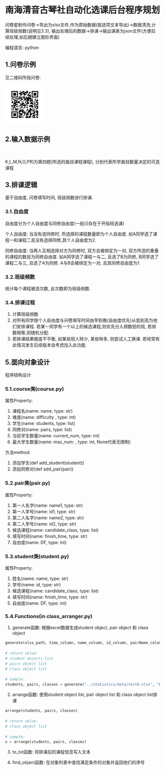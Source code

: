 # 南海清音古琴社自动化选课后台程序规划

问卷星制作问卷->导出为xlsx文件,作为原始数据(按选项文本导出)->数据清洗,计算班级频数(说明见3.3), 输出处理后的数据->排课->输出课表为json文件(方便后续处理,如后期建立图形界面)

编程语言: python

## 1.问卷示例

见二维码所指问卷:

<img src="./statistics/img/qrcode.jpg" style="zoom:50%;" />

## 2.输入数据示例

![]()

K,L,M,N,O,P列为第四题(所选的曲目课程课程), 分别代表所学曲目数量决定的可选课程

## 3.排课逻辑

基于自由度, 问卷填写时间, 班级频数进行排课.

### 3.1.自由度

自由度分为个人自由度与同修自由度(一般只存在于开指班选课)

个人自由度: 当没有选同修时, 所选择的课程数量即为个人自由度. 如A同学选了课程一和课程二且没有选择同修,其个人自由度为2.

同修自由度: 当两人互相选择对方为同修时, 双方会被绑定为一对, 双方所选的重叠的课程的数目为同修自由度. 如A同学选了课程一与二, 且选了B为同修, B同学选了课程二与三, 且选了A为同修. A与B会被绑定为一对, 且其同修自由度为1.

### 3.2.班级频数

统计每个课程被选次数, 此次数即为班级频数.

### 3.4.排课过程

1. 计算班级频数
2. 对所有同学按个人自由度与问卷填写时间由早到晚(自由度优先)从低到高为他们安排课程. 若某一同学有一个以上的候选课程,则优先分入频数低的班, 若频数相等,则随机分配.
3. 若排课结果极度不平衡, 如某些班人特少, 某些特多, 则尝试人工换课. 若经常有此情况发生后续版本会考虑加入此功能.

## 5.面向对象设计

程序结构设计

### 5.1.course类(course.py)

属性Property:

1. 课程名(name: name, type: str)
2. 难度(name: difficulty , type: int)
3. 学生(name: students, type: list)
4. 同修对(name: pairs, type: list)
5. 当前学生数量(name: current_num, type: int)
6. 最大学生数量(name: max_num: , type: int, None代表无限制)

方法method:

1. 添加学生(def add_student(student))
2. 添加同修对(def add_pair(pair))

### 5.2.pair类(pair.py)

属性Property:

1. 第一人名字(name: name1, type: str)
2. 第一人学号(name: id1, type: str)
3. 第二人名字(name: name2, type: str)
4. 第二人学号(name: id2, type: str)
5. 候选课程(name: candidate_class, type: list)
6. 填写时间(name: finish_time, type: str)
7. 自由度(name: DF, type: int)

### 5.3.student类(student.py)

属性Property:

1. 姓名(name: name, type: str)
2. 学号(name: id, type: str)
3. 候选课程(name: candidate_class, type: list)
4. 填写时间(name: finish_time, type: str)
5. 自由度(name: DF, type: int)

### 5.4.Functions(in class_arranger.py)

1. generate函数: 根据excel数据生成student object, pair object 和 class object

```python
generate(xlsx_path, time_column, name_column, id_column, pairName_column, pairID_column, class_column)

# return velue:
# student objects list
# pairs object list
# class object list

# sample:
students, pairs, classes = generate("../statistics/data/test0.xlsx", "B", "G", "I", "Q", "R", "K:P")
```

2. arrange函数: 使用student object list, pair object list 和 class object list排课

```python
arrange(students, pairs, classes)

# return velue:
# class object list

# sample:
x = arrange(students, pairs, classes)
```

3. to_txt函数: 将排课后的课程信息写入文本

4. find_object函数: 在对象列表中查找满足条件的对象并返回他们的序号